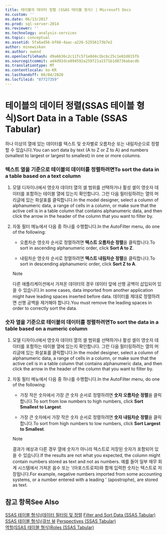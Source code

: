 ```yaml
---
title: 테이블의 데이터 정렬 (SSAS 테이블 형식) | Microsoft Docs
ms.custom: ''
ms.date: 06/13/2017
ms.prod: sql-server-2014
ms.reviewer: ''
ms.technology: analysis-services
ms.topic: conceptual
ms.assetid: 5fa6ad56-bf68-4aac-a226-52556173b7e2
author: minewiskan
ms.author: owend
ms.openlocfilehash: d9a6636c2c11fc571e8d4c1bcbc25c1e02d815fb
ms.sourcegitcommit: ad4d92dce894592a259721a1571b1d8736abacdb
ms.translationtype: MT
ms.contentlocale: ko-KR
ms.lasthandoff: 08/04/2020
ms.locfileid: "87727359"
---
```

# <a name="sort-data-in-a-table-ssas-tabular"></a><span data-ttu-id="0ce0c-102">테이블의 데이터 정렬(SSAS 테이블 형식)</span><span class="sxs-lookup"><span data-stu-id="0ce0c-102">Sort Data in a Table (SSAS Tabular)</span></span>
  <span data-ttu-id="0ce0c-103">하나 이상의 열에 있는 데이터를 텍스트 및 숫자별로 오름차순 또는 내림차순으로 정렬할 수 있습니다.</span><span class="sxs-lookup"><span data-stu-id="0ce0c-103">You can sort data by text (A to Z or Z to A) and numbers (smallest to largest or largest to smallest) in one or more columns.</span></span>  
  
### <a name="to-sort-the-data-in-a-table-based-on-a-text-column"></a><span data-ttu-id="0ce0c-104">텍스트 열을 기준으로 테이블의 데이터를 정렬하려면</span><span class="sxs-lookup"><span data-stu-id="0ce0c-104">To sort the data in a table based on a text column</span></span>  
  
1.  <span data-ttu-id="0ce0c-105">모델 디자이너에서 영숫자 데이터 열의 셀 범위를 선택하거나 활성 셀이 영숫자 데이터를 포함하는 테이블 열에 있는지 확인합니다. 그런 다음 필터링하려는 열의 머리글에 있는 화살표를 클릭합니다.</span><span class="sxs-lookup"><span data-stu-id="0ce0c-105">In the model designer, select a column of alphanumeric data, a range of cells in a column, or make sure that the active cell is in a table column that contains alphanumeric data, and then click the arrow in the header of the column that you want to filter by.</span></span>  
  
2.  <span data-ttu-id="0ce0c-106">자동 필터 메뉴에서 다음 중 하나를 수행합니다.</span><span class="sxs-lookup"><span data-stu-id="0ce0c-106">In the AutoFilter menu, do one of the following:</span></span>  
  
    -   <span data-ttu-id="0ce0c-107">오름차순 영숫자 순서로 정렬하려면 **텍스트 오름차순 정렬**을 클릭합니다.</span><span class="sxs-lookup"><span data-stu-id="0ce0c-107">To sort in ascending alphanumeric order, click **Sort A to Z**.</span></span>  
  
    -   <span data-ttu-id="0ce0c-108">내림차순 영숫자 순서로 정렬하려면 **텍스트 내림차순 정렬**을 클릭합니다.</span><span class="sxs-lookup"><span data-stu-id="0ce0c-108">To sort in descending alphanumeric order, click **Sort Z to A**.</span></span>  
  
    > [!NOTE]  
    >  <span data-ttu-id="0ce0c-109">다른 애플리케이션에서 가져온 데이터의 경우 데이터 앞에 선행 공백이 삽입되어 있을 수 있습니다.</span><span class="sxs-lookup"><span data-stu-id="0ce0c-109">In some cases, data imported from another application might have leading spaces inserted before data.</span></span> <span data-ttu-id="0ce0c-110">데이터를 제대로 정렬하려면 선행 공백을 제거해야 합니다.</span><span class="sxs-lookup"><span data-stu-id="0ce0c-110">You must remove the leading spaces in order to correctly sort the data.</span></span>  
  
### <a name="to-sort-the-data-in-a-table-based-on-a-numeric-column"></a><span data-ttu-id="0ce0c-111">숫자 열을 기준으로 테이블의 데이터를 정렬하려면</span><span class="sxs-lookup"><span data-stu-id="0ce0c-111">To sort the data in a table based on a numeric column</span></span>  
  
1.  <span data-ttu-id="0ce0c-112">모델 디자이너에서 영숫자 데이터 열의 셀 범위를 선택하거나 활성 셀이 영숫자 데이터를 포함하는 테이블 열에 있는지 확인합니다. 그런 다음 필터링하려는 열의 머리글에 있는 화살표를 클릭합니다.</span><span class="sxs-lookup"><span data-stu-id="0ce0c-112">In the model designer, select a column of alphanumeric data, a range of cells in a column, or make sure that the active cell is in a table column that contains alphanumeric data, and then click the arrow in the header of the column that you want to filter by.</span></span>  
  
2.  <span data-ttu-id="0ce0c-113">자동 필터 메뉴에서 다음 중 하나를 수행합니다.</span><span class="sxs-lookup"><span data-stu-id="0ce0c-113">In the AutoFilter menu, do one of the following:</span></span>  
  
    -   <span data-ttu-id="0ce0c-114">가장 작은 숫자에서 가장 큰 숫자 순서로 정렬하려면 **숫자 오름차순 정렬**을 클릭합니다.</span><span class="sxs-lookup"><span data-stu-id="0ce0c-114">To sort from low numbers to high numbers, click **Sort Smallest to Largest**.</span></span>  
  
    -   <span data-ttu-id="0ce0c-115">가장 큰 숫자에서 가장 작은 숫자 순서로 정렬하려면 **숫자 내림차순 정렬**을 클릭합니다.</span><span class="sxs-lookup"><span data-stu-id="0ce0c-115">To sort from high numbers to low numbers, click **Sort Largest to Smallest**.</span></span>  
  
    > [!NOTE]  
    >  <span data-ttu-id="0ce0c-116">결과가 예상과 다른 경우 열에 숫자가 아니라 텍스트로 저장된 숫자가 포함되어 있을 수 있습니다.</span><span class="sxs-lookup"><span data-stu-id="0ce0c-116">If the results are not what you expected, the column might contain numbers stored as text and not as numbers.</span></span> <span data-ttu-id="0ce0c-117">예를 들어 일부 재무 회계 시스템에서 가져온 음수 또는 '(아포스트로피)와 함께 입력한 숫자는 텍스트로 저장됩니다.</span><span class="sxs-lookup"><span data-stu-id="0ce0c-117">For example, negative numbers imported from some accounting systems, or a number entered with a leading ' (apostrophe), are stored as text.</span></span>  
  
## <a name="see-also"></a><span data-ttu-id="0ce0c-118">참고 항목</span><span class="sxs-lookup"><span data-stu-id="0ce0c-118">See Also</span></span>  
 <span data-ttu-id="0ce0c-119">[SSAS 테이블 형식&#41;&#40;데이터 필터링 및 정렬](../filter-and-sort-data-ssas-tabular.md) </span><span class="sxs-lookup"><span data-stu-id="0ce0c-119">[Filter and Sort Data &#40;SSAS Tabular&#41;](../filter-and-sort-data-ssas-tabular.md) </span></span>  
 <span data-ttu-id="0ce0c-120">[SSAS 테이블 형식&#41;&#40;큐브 뷰](perspectives-ssas-tabular.md) </span><span class="sxs-lookup"><span data-stu-id="0ce0c-120">[Perspectives &#40;SSAS Tabular&#41;](perspectives-ssas-tabular.md) </span></span>  
 [<span data-ttu-id="0ce0c-121">역할&#40;SSAS 테이블 형식&#41;</span><span class="sxs-lookup"><span data-stu-id="0ce0c-121">Roles &#40;SSAS Tabular&#41;</span></span>](roles-ssas-tabular.md)  
  
  
